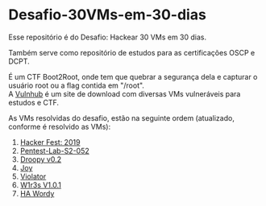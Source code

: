 # Desafio-30VMs-em-30-dias

Esse repositório é do Desafio: Hackear 30 VMs em 30 dias.

Também serve como repositório de estudos para as certificações OSCP e DCPT.

É um CTF Boot2Root, onde tem que quebrar a segurança dela e capturar o usuário root ou a flag contida em "/root".<br/>
A [Vulnhub](https://www.vulnhub.com/) é um site de download com diversas VMs vulneráveis para estudos e CTF.

As VMs resolvidas do desafio, estão na seguinte ordem (atualizado, conforme é resolvido as VMs):<br/>
1. [Hacker Fest: 2019](https://www.vulnhub.com/entry/hacker-fest-2019,378/)
2. [Pentest-Lab-S2-052](https://www.vulnhub.com/entry/pentester-lab-s2-052,206/)
3. [Droopy v0.2](https://www.vulnhub.com/entry/droopy-v02,143/)
4. [Joy](https://www.vulnhub.com/entry/digitalworldlocal-joy,298/)
5. [Violator](https://www.vulnhub.com/entry/violator-1,153/)
6. [W1r3s V1.0.1](https://www.vulnhub.com/entry/w1r3s-101,220/)
7. [HA Wordy](https://www.vulnhub.com/entry/ha-wordy,363/)
